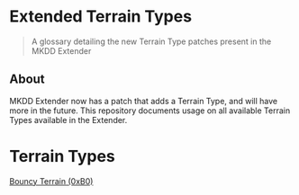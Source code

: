 # **Extended Terrain Types**
> A glossary detailing the new Terrain Type patches present in the MKDD Extender
## About

MKDD Extender now has a patch that adds a Terrain Type, and will have more in the future. This repository documents usage on all available Terrain Types available in the Extender.

# Terrain Types
[Bouncy Terrain (0xB0)](bouncy_terrain_type/BOUNCY_TERRAIN_TYPE.md)

